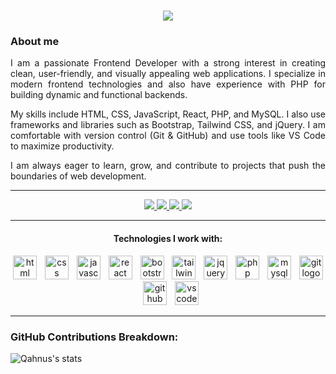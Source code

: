 <h1 align="center">
  <a href="https://git.io/typing-svg">
    <img src="https://readme-typing-svg.herokuapp.com/?lines=Hello+World!;I+am+Samandar;Frontend+Developer=true&size=30">
  </a>
</h1>

### About me

<p align="justify">
  I am a passionate Frontend Developer with a strong interest in creating clean, user-friendly, and visually appealing web applications. 
  I specialize in modern frontend technologies and also have experience with PHP for building dynamic and functional backends. 
</p>
<p align="justify">
  My skills include HTML, CSS, JavaScript, React, PHP, and MySQL. I also use frameworks and libraries such as Bootstrap, Tailwind CSS, and jQuery. 
  I am comfortable with version control (Git & GitHub) and use tools like VS Code to maximize productivity.
</p>
<p align="justify">
  I am always eager to learn, grow, and contribute to projects that push the boundaries of web development.
</p>

---

<p align="center">
  <a href="https://github.com/qahnus02" target="_blank"> 
    <img src="https://img.shields.io/badge/GitHub-100000?style=for-the-badge&logo=github&logoColor=white"> 
  </a>
  <a href="mailto:yourfriend@email.com"> 
    <img src="https://img.shields.io/badge/-Gmail-%23EA4335?style=for-the-badge&logo=gmail&logoColor=white" target="_blank"> 
  </a>
  <a href="https://t.me/your-friend-telegram"> 
    <img src="https://img.shields.io/badge/Telegram-26A5E4.svg?style=for-the-badge&logo=Telegram&logoColor=white"> 
  </a>
  <a href="https://www.linkedin.com/in/your-friend-linkedin" target="_blank"> 
    <img src="https://img.shields.io/badge/-Linkedin-0e76a8?style=for-the-badge&logo=Linkedin&logoColor=white" /> 
  </a>
</p>

---

<h4 align="center">Technologies I work with:</h4>

<div align="center">
  <img src="https://skillicons.dev/icons?i=html" height="38" alt="html logo" />
  <img width="5" />
  <img src="https://skillicons.dev/icons?i=css" height="38" alt="css logo" />
  <img width="5" />
  <img src="https://skillicons.dev/icons?i=js" height="38" alt="javascript logo" />
  <img width="5" />
  <img src="https://skillicons.dev/icons?i=react" height="38" alt="react logo" />
  <img width="5" />
  <img src="https://skillicons.dev/icons?i=bootstrap" height="38" alt="bootstrap logo" />
  <img width="5" />
  <img src="https://skillicons.dev/icons?i=tailwind" height="38" alt="tailwind logo" />
  <img width="5" />
  <img src="https://skillicons.dev/icons?i=jquery" height="38" alt="jquery logo" />
  <img width="5" />
  <img src="https://skillicons.dev/icons?i=php" height="38" alt="php logo" />
  <img width="5" />
  <img src="https://skillicons.dev/icons?i=mysql" height="38" alt="mysql logo" />
  <img width="5" />
  <img src="https://skillicons.dev/icons?i=git" height="38" alt="git logo" />
  <img width="5" />
  <img src="https://skillicons.dev/icons?i=github" height="38" alt="github logo" />
  <img width="5" />
  <img src="https://skillicons.dev/icons?i=vscode" height="38" alt="vscode logo" />
</div>

---

### GitHub Contributions Breakdown:
![Qahnus's stats](https://github-readme-stats.vercel.app/api?username=qahnus02&show_icons=true&count_private=true&bg_color=24292f)
